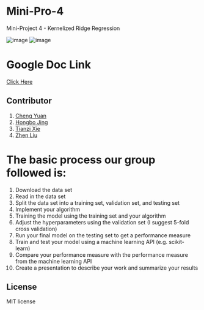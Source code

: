 # Mini-Pro-4
Mini-Project 4 - Kernelized Ridge Regression

![image](https://img.shields.io/badge/version-1.0.0-yellowgreen.svg)
![image](https://img.shields.io/badge/license-MIT-brightgreen.svg)

# Google Doc Link
[Click Here]()

## Contributor
1. [Cheng Yuan](https://github.com/Cheng-Yuan-0124/)
2. [Hongbo Jing](https://github.com/hongbojing)
3. [Tianzi Xie](https://github.com/tianzixie/)
4. [Zhen Liu](https://github.com/Brian-ZhenLiu/)

# The basic process our group followed is:

1. Download the data set
2. Read in the data set
3. Split the data set into a training set, validation set, and testing set
4. Implement your algorithm
5. Training the model using the training set and your algorithm
6. Adjust the hyperparameters using the validation set (I suggest 5-fold cross validation)
7. Run your final model on the testing set to get a performance measure
8. Train and test your model using a machine learning API (e.g. scikit-learn)
9. Compare your performance measure with the performance measure from the machine learning API
10. Create a presentation to describe your work and summarize your results

## License
MIT license
